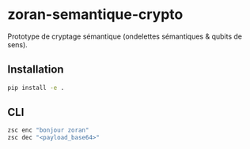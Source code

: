 # zoran-semantique-crypto

Prototype de cryptage sémantique (ondelettes sémantiques & qubits de sens).

## Installation
```bash
pip install -e .
```

## CLI
```bash
zsc enc "bonjour zoran"
zsc dec "<payload_base64>"
```
